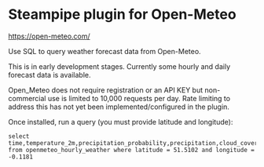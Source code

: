 # Steampipe plugin for Open-Meteo

https://open-meteo.com/

Use SQL to query weather forecast data from Open-Meteo.

This is in early development stages. Currently some hourly and daily forecast data is available.

Open_Meteo does not require registration or an API KEY but non-commercial use is limited to 10,000 requests per day. Rate limiting to address this has not yet been implemented/configured in the plugin.

Once installed, run a query (you must provide latitude and longitude):
```
select time,temperature_2m,precipitation_probability,precipitation,cloud_cover,wind_speed_10m from openmeteo_hourly_weather where latitude = 51.5102 and longitude = -0.1181
```
